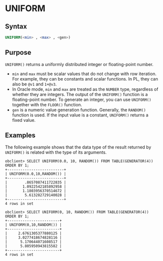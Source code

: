 # UNIFORM

## Syntax

```sql
UNIFORM(<min> , <max> , <gen>)
```

## Purpose

`UNIFORM()` returns a uniformly distributed integer or floating-point number. 

* `min` and `max` must be scalar values that do not change with row iteration. For example, they can be constants and scalar functions. In PL, they can also be `@v1` and `1+@v3`. 
* In Oracle mode, `min` and `max` are treated as the `NUMBER` type, regardless of whether they are integers. The output of the `UNIFORM()` function is a floating-point number. To generate an integer, you can use `UNIFORM()` together with the `FLOOR()` function. 
* `gen` is a numeric value generation function. Generally, the `RANDOM()` function is used. If the input value is a constant, `UNIFORM()` returns a fixed value. 

## Examples

The following example shows that the data type of the result returned by `UNIFORM()` is related with the type of its arguments. 

```shell
obclient> SELECT UNIFORM(0.0, 10, RANDOM()) FROM TABLE(GENERATOR(4)) ORDER BY 1;
+--------------------------+
| UNIFORM(0.0,10,RANDOM()) |
+--------------------------+
|        .8657087411722835 |
|       1.0922542185892958 |
|       1.1803956370514672 |
|        5.613282729140028 |
+--------------------------+
4 rows in set

obclient> SELECT UNIFORM(0, 10, RANDOM()) FROM TABLE(GENERATOR(4)) ORDER BY 1;
+------------------------+
| UNIFORM(0,10,RANDOM()) |
+------------------------+
|     2.6761305377880125 |
|     3.0277418674828116 |
|      5.170644071608517 |
|      5.805950943815582 |
+------------------------+
4 rows in set
```
